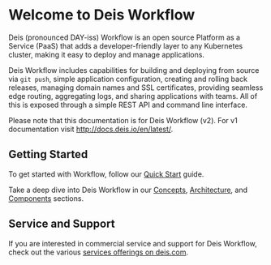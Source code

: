 # Welcome to Deis Workflow

Deis (pronounced DAY-iss) Workflow is an open source Platform as a Service (PaaS) that adds a
developer-friendly layer to any Kubernetes cluster, making it easy to deploy and manage
applications.

Deis Workflow includes capabilities for building and deploying from source via `git push`, simple
application configuration, creating and rolling back releases, managing domain names and SSL
certificates, providing seamless edge routing, aggregating logs, and sharing applications with
teams. All of this is exposed through a simple REST API and command line interface.

Please note that this documentation is for Deis Workflow (v2). For v1 documentation visit
<http://docs.deis.io/en/latest/>.

## Getting Started

To get started with Workflow, follow our [Quick Start][quickstart] guide.

Take a deep dive into Deis Workflow in our [Concepts][concepts], [Architecture][arch], and
[Components][components] sections.

## Service and Support

If you are interested in commercial service and support for Deis Workflow, check out the various
[services offerings on deis.com](https://deis.com/services).


[arch]: understanding-workflow/architecture.md
[concepts]: understanding-workflow/concepts.md
[components]: understanding-workflow/components.md
[quickstart]: quickstart/index.md
